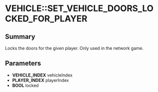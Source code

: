 # VEHICLE::SET_VEHICLE_DOORS_LOCKED_FOR_PLAYER

## Summary
Locks the doors for the given player. Only used in the network game.

## Parameters
* **VEHICLE_INDEX** vehicleIndex
* **PLAYER_INDEX** playerIndex
* **BOOL** locked